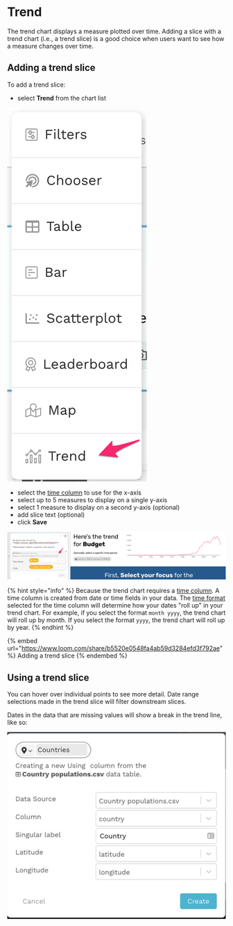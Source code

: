 # Trend

The trend chart displays a measure plotted over time. Adding a slice with a trend chart (i.e., a trend slice) is a good choice when users want to see how a measure changes over time. &#x20;

## Adding a trend slice

To add a trend slice:

* select **Trend** from the chart list

![](<../../../.gitbook/assets/image (327).png>)

* select the [time column](../../data-sources/columns-and-measures.md#special-columns-place-and-time) to use for the x-axis
* select up to 5 measures to display on a single y-axis
* select 1 measure to display on a second y-axis (optional)
* add slice text (optional)
* click **Save**

![](<../../../.gitbook/assets/image (251).png>)

{% hint style="info" %}
Because the trend chart requires a [time column](../../data-sources/columns-and-measures.md#special-columns-place-and-time). A time column is created from date or time fields in your data. The [time format](../../data-sources/the-column-or-measure-editor/time-formats.md) selected for the time column will determine how your dates "roll up" in your trend chart. For example, if you select the format `month yyyy`, the trend chart will roll up by month. If you select the format `yyyy`, the trend chart will roll up by year.&#x20;
{% endhint %}

{% embed url="https://www.loom.com/share/b5520e0548fa4ab59d3284efd3f792ae" %}
Adding a trend slice
{% endembed %}

## Using a trend slice

You can hover over individual points to see more detail. Date range selections made in the trend slice will filter downstream slices.&#x20;

Dates in the data that are missing values will show a break in the trend line, like so:

![The trend line has a break because household\_size is null for all 1973 dates](<../../../.gitbook/assets/image (91).png>)



###

###
